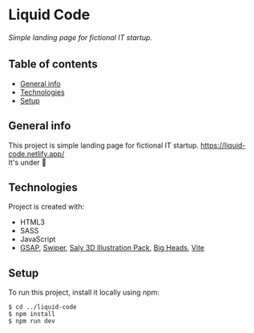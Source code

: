 # Liquid Code 
###### Simple landing page for fictional IT startup. 
## Table of contents
* [General info](#general-info)
* [Technologies](#technologies)
* [Setup](#setup)

## General info
This project is simple landing page for fictional IT startup.
https://liquid-code.netlify.app/
<br> It's under :construction:
	
## Technologies
Project is created with:
* HTML3
* SASS
* JavaScript
* [GSAP](https://greensock.com/gsap/ "GSAP Library"), [Swiper](https://swiperjs.com/ "Swiper Website"), [Saly 3D Illustration Pack](https://www.figma.com/community/file/890095002328610853 "Figma Package"), [Big Heads](https://bigheads.io/ "Big Heads Website"), [Vite](https://vitejs.dev/ "Vite JS website")
	
## Setup
To run this project, install it locally using npm:

```
$ cd ../liquid-code
$ npm install
$ npm run dev
```
